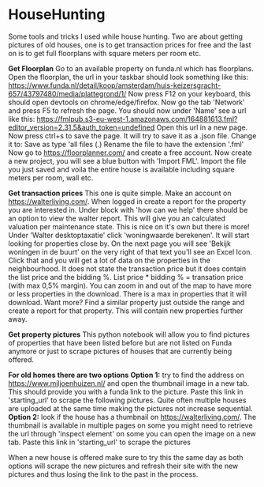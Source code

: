 # HouseHunting
Some tools and tricks I used while house hunting. Two are about getting pictures of old houses, one is to get transaction prices for free and the last on is to get full floorplans with square meters per room etc.

**Get Floorplan**
Go to an available property on funda.nl which has floorplans. Open the floorplan, the url in your taskbar should look something like this:
https://www.funda.nl/detail/koop/amsterdam/huis-keizersgracht-657/43797480/media/plattegrond/1/
Now press F12 on your keyboard, this should open devtools on chrome/edge/firefox. Now go the tab 'Network' and press F5 to refresh the page. You should now under 'Name' see a url like this:
https://fmlpub.s3-eu-west-1.amazonaws.com/164881613.fml?editor_version=2.31.5&auth_token=undefined
Open this url in a new page. Now press ctrl+s to save the page. It will try to save it as a .json file. Change it to: Save as type 'all files (*.*) Rename the file to have the extension '.fml' 
Now go to https://floorplanner.com/ and create a free account. Now create a new project, you will see a blue button with 'Import FML'. Import the file you just saved and voila the entire house is available including square meters per room, wall etc. 

**Get transaction prices**
This one is quite simple. Make an account on https://walterliving.com/. When logged in create a report for the property you are interested in. Under block with 'how can we help' there should be an option to view the walter report. This will give you an calculated valuation per maintenance state. This is nice on it's own but there is more! Under 'Walter desktoptaxatie' click 'woningwaarde berekenen'. It will start looking for properties close by. On the next page you will see 'Bekijk woningen in de buurt' on the very right of that text you'll see an Excel Icon. Click that and you will get a lot of data on the properties in the neighbourhood. It does not state the transaction price but it does contain the list price and the bidding %. List price * bidding % = transation price (with max 0,5% margin). You can zoom in and out of the map to have more or less properties in the download. There is a max in properties that it will download. Want more? Find a similar property just outside the range and create a report for that property. This will contain new properties further away.

**Get property pictures**
This python notebook will allow you to find pictures of properties that have been listed before but are not listed on Funda anymore or just to scrape pictures of houses that are currently being offered. 

**For old homes there are two options**
**Option 1:** try to find the address on https://www.miljoenhuizen.nl/ and open the thumbnail image in a new tab. This should provide you with a funda link to the picture. Paste this link in 'starting_url' to scrape the following pictures. Quite often multiple houses are uploaded at the same time making the pictures not increase sequential.
**Option 2:** look if the house has a thumbnail on https://walterliving.com/. The thumbnail is available in multiple pages on some you might need to retrieve the url through 'inspect element' on some you can open the image on a new tab. Paste this link in 'starting_url' to scrape the pictures

When a new house is offered make sure to try this the same day as both options will scrape the new pictures and refresh their site 
with the new pictures and thus losing the link to the past in the process. 

